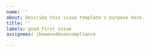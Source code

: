 ```yaml
---
name: ''
about: Describe this issue template's purpose here.
title: ''
labels: good first issue
assignees: jbowenoddsoncompliance

---
```




